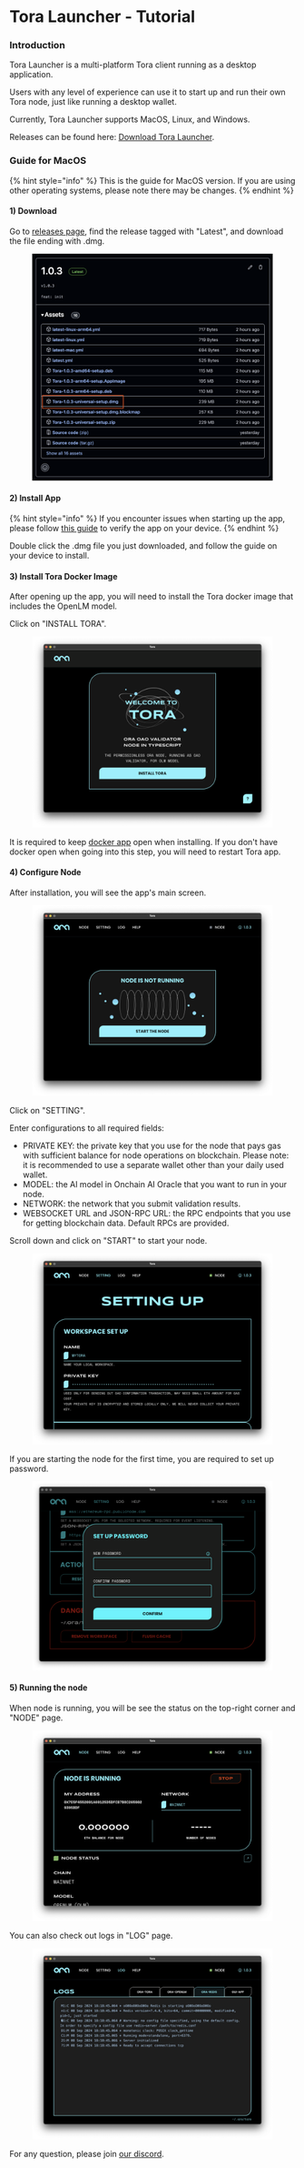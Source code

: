# Tora Launcher - Tutorial

### Introduction

Tora Launcher is a multi-platform Tora client running as a desktop application.

Users with any level of experience can use it to start up and run their own Tora node, just like running a desktop wallet.

Currently, Tora Launcher supports MacOS, Linux, and Windows.

Releases can be found here: [Download Tora Launcher](https://github.com/ora-io/tora-electron-releases/releases/).

### Guide for MacOS

{% hint style="info" %}
This is the guide for MacOS version. If you are using other operating systems, please note there may be changes.
{% endhint %}

#### 1) Download

Go to [releases page](https://github.com/ora-io/tora-electron-releases/releases/), find the release tagged with "Latest", and download the file ending with .dmg.

<figure><img src="../../../.gitbook/assets/截屏2024-09-09 上午1.54.30.png" alt=""><figcaption></figcaption></figure>

#### 2) Install App

{% hint style="info" %}
If you encounter issues when starting up the app, please follow [this guide](https://www.easeus.com/mac-file-recovery/cant-open-from-unidentified-developer.html) to verify the app on your device.
{% endhint %}

Double click the .dmg file you just downloaded, and follow the guide on your device to install.

#### 3) Install Tora Docker Image

After opening up the app, you will need to install the Tora docker image that includes the OpenLM model.

Click on "INSTALL TORA".

<figure><img src="../../../.gitbook/assets/截屏2024-09-09 上午2.01.08.png" alt=""><figcaption></figcaption></figure>

It is required to keep [docker app](https://docs.docker.com/engine/install/) open when installing. If you don't have docker open when going into this step, you will need to restart Tora app.

#### 4) Configure Node

After installation, you will see the app's main screen.

<figure><img src="../../../.gitbook/assets/截屏2024-09-09 上午2.10.53.png" alt=""><figcaption></figcaption></figure>

Click on "SETTING".

Enter configurations to all required fields:

* PRIVATE KEY: the private key that you use for the node that pays gas with sufficient balance for node operations on blockchain. Please note: it is recommended to use a separate wallet other than your daily used wallet.
* MODEL: the AI model in Onchain AI Oracle that you want to run in your node.
* NETWORK: the network that you submit validation results.
* WEBSOCKET URL and JSON-RPC URL: the RPC endpoints that you use for getting blockchain data. Default RPCs are provided.

Scroll down and click on "START" to start your node.

<figure><img src="../../../.gitbook/assets/截屏2024-09-09 上午2.24.04.png" alt=""><figcaption></figcaption></figure>

If you are starting the node for the first time, you are required to set up password.

<figure><img src="../../../.gitbook/assets/截屏2024-09-09 上午2.18.31.png" alt=""><figcaption></figcaption></figure>

#### 5) Running the node

When node is running, you will be see the status on the top-right corner and "NODE" page.

<figure><img src="../../../.gitbook/assets/截屏2024-09-09 上午2.25.41.png" alt=""><figcaption></figcaption></figure>

You can also check out logs in "LOG" page.

<figure><img src="../../../.gitbook/assets/截屏2024-09-09 上午2.24.54.png" alt=""><figcaption></figcaption></figure>

For any question, please join [our discord](https://discord.gg/ora-io).
